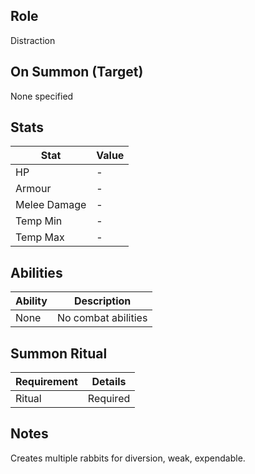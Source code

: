 ## Role
Distraction

## On Summon (Target)
None specified

## Stats
| Stat | Value |
|------|--------|
| HP | - |
| Armour | - |
| Melee Damage | - |
| Temp Min | - |
| Temp Max | - |

## Abilities
| Ability | Description |
|---------|-------------|
| None | No combat abilities |

## Summon Ritual
| Requirement | Details |
|-------------|---------|
| Ritual | Required |

## Notes
Creates multiple rabbits for diversion, weak, expendable.